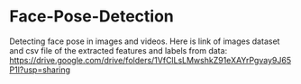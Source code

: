 # Face-Pose-Detection
Detecting face pose in images and videos.
Here is link of images dataset and csv file of the extracted features and labels from data:
https://drive.google.com/drive/folders/1VfClLsLMwshkZ91eXAYrPgvay9J65P1l?usp=sharing
